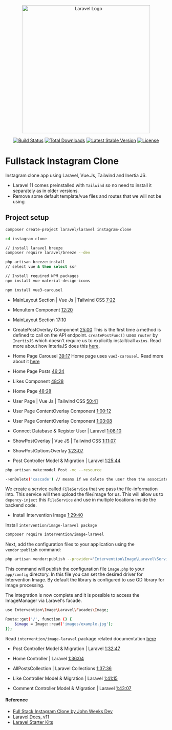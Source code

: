 <p align="center"><a href="https://laravel.com" target="_blank"><img src="https://raw.githubusercontent.com/laravel/art/master/logo-lockup/5%20SVG/2%20CMYK/1%20Full%20Color/laravel-logolockup-cmyk-red.svg" width="400" alt="Laravel Logo"></a></p>

<p align="center">
<a href="https://github.com/laravel/framework/actions"><img src="https://github.com/laravel/framework/workflows/tests/badge.svg" alt="Build Status"></a>
<a href="https://packagist.org/packages/laravel/framework"><img src="https://img.shields.io/packagist/dt/laravel/framework" alt="Total Downloads"></a>
<a href="https://packagist.org/packages/laravel/framework"><img src="https://img.shields.io/packagist/v/laravel/framework" alt="Latest Stable Version"></a>
<a href="https://packagist.org/packages/laravel/framework"><img src="https://img.shields.io/packagist/l/laravel/framework" alt="License"></a>
</p>

# Fullstack Instagram Clone

Instagram clone app using Laravel, Vue.Js, Tailwind and Inertia JS.

- Laravel 11 comes preinstalled with `Tailwind` so no need to install it separately as in older versions. 
- Remove some default template/vue files and routes that we will not be using

## Project setup

```bash
composer create-project laravel/laravel instagram-clone

cd instagram clone

// install laravel breeze
composer require laravel/breeze --dev

php artisan breeze:install
// select vue & then select ssr

// Install required NPM packages
npm install vue-material-design-icons

npm install vue3-carousel
```

- MainLayout Section | Vue Js | Tailwind CSS [7:22](https://www.youtube.com/watch?v=MjkamZQJY_8&t=442s)
- MenuItem Component [12:20](https://www.youtube.com/watch?v=MjkamZQJY_8&t=740s)
- MainLayout Section [17:10](https://www.youtube.com/watch?v=MjkamZQJY_8&t=1030s)
- CreatePostOverlay Component [25:00](https://www.youtube.com/watch?v=MjkamZQJY_8&t=1500s)
This is the first time a method is defined to call on the API endpoint. `createPostFunc()` uses `router` by `InertisJS` which doesn't require us to explicitly install/call `axios`. Read more about how InteriaJS does this [here](https://inertiajs.com/manual-visits).

- Home Page Carousel [39:17](https://www.youtube.com/watch?v=MjkamZQJY_8&t=2357s)
Home page uses `vue3-carousel`. Read more about it [here](https://ismail9k.github.io/vue3-carousel/getting-started.html)

- Home Page Posts [46:24](https://www.youtube.com/watch?v=MjkamZQJY_8&t=2784s)
- Likes Component [48:28](https://www.youtube.com/watch?v=MjkamZQJY_8&t=2908s)
- Home Page [48:28](https://www.youtube.com/watch?v=MjkamZQJY_8&t=2980s)
- User Page | Vue Js | Tailwind CSS [50:41](https://www.youtube.com/watch?v=MjkamZQJY_8&t=3041s)
- User Page ContentOverlay Component [1:00:12](https://www.youtube.com/watch?v=MjkamZQJY_8&t=3612s)
- User Page ContentOverlay Component [1:03:08](https://www.youtube.com/watch?v=MjkamZQJY_8&t=3788s)

- Connect Database & Register User | Laravel [1:08:10](https://www.youtube.com/watch?v=MjkamZQJY_8&t=4090s)

- ShowPostOverlay | Vue JS | Tailwind CSS [1:11:07](https://www.youtube.com/watch?v=MjkamZQJY_8&t=4267s)
- ShowPostOptionsOverlay [1:23:07](https://www.youtube.com/watch?v=MjkamZQJY_8&t=4987s)

- Post Controller Model & Migration | Laravel [1:25:44](https://www.youtube.com/watch?v=MjkamZQJY_8&t=5144s)

```bash
php artisan make:model Post -mc --resource

->onDelete('cascade') // means if we delete the user then the associated posts will also be deleted automatically
```

We create a service called `FileService` that we pass the file-information into. This service will then upload the file/image for us. This will allow us to `depency-inject` this `FileService` and use in multiple locations inside the backend code.

- Install Intervention Image [1:29:40](https://www.youtube.com/watch?v=MjkamZQJY_8&t=5380s)

Install `intervention/image-laravel package`

```bash
composer require intervention/image-laravel
```

Next, add the configuration files to your application using the `vendor:publish` command:

```bash
php artisan vendor:publish --provider="Intervention\Image\Laravel\ServiceProvider"
```

This command will publish the configuration file `image.php` to your `app/config` directory. In this file you can set the desired driver for Intervention Image. By default the library is configured to use GD library for image processing.

The integration is now complete and it is possible to access the ImageManager via Laravel's facade.

```bash
use Intervention\Image\Laravel\Facades\Image;

Route::get('/', function () {
    $image = Image::read('images/example.jpg');
});
```

Read `intervention/image-laravel` package related documentation [here](https://image.intervention.io/v3/introduction/frameworks)

- Post Controller Model & Migration | Laravel [1:32:47](https://www.youtube.com/watch?v=MjkamZQJY_8&t=5567s)
- Home Controller | Laravel [1:36:04](https://www.youtube.com/watch?v=MjkamZQJY_8&t=5764s)

- AllPostsCollection | Laravel Collections [1:37:36](https://www.youtube.com/watch?v=MjkamZQJY_8&t=5856s)
- Like Controller Model & Migration | Laravel [1:41:15](https://www.youtube.com/watch?v=MjkamZQJY_8&t=6075s)
- Comment Controller Model & Migration | Laravel [1:43:07](https://www.youtube.com/watch?v=MjkamZQJY_8&t=6187s)




#### Reference

- [Full Stack Instagram Clone by John Weeks Dev](https://www.youtube.com/watch?v=MjkamZQJY_8)
- [Laravel Docs, v11](https://laravel.com/docs/11.x)
- [Laravel Starter Kits](https://laravel.com/docs/11.x/starter-kits)